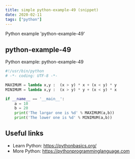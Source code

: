 ```yaml
---
title: simple python-example-49 (snippet)
date: 2020-02-11
tags: ["python"]
---
```

Python example 'python-example-49'


## python-example-49

Python example: python-example-49

```python
#!/usr/bin/python
# -*- coding: UTF-8 -*-

MAXIMUM = lambda x,y :  (x > y) * x + (x < y) * y
MINIMUM = lambda x,y :  (x > y) * y + (x < y) * x

if __name__ == '__main__':
    a = 10
    b = 20
    print('The largar one is %d' % MAXIMUM(a,b))
    print('The lower one is %d' % MINIMUM(a,b))


```

## Useful links

- Learn Python: https://pythonbasics.org/
- More Python: https://pythonprogramminglanguage.com
